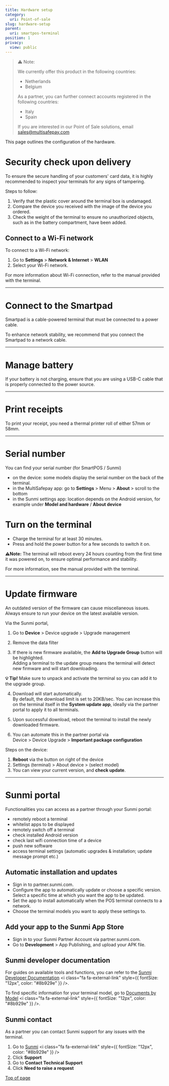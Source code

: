 ```yaml
---
title: Hardware setup
category:
  uri: Point-of-sale
slug: hardware-setup
parent:
  uri: smartpos-terminal
position: 1
privacy:
  view: public
---
```

> ⚠️ Note:
>
> We currently offer this product in the following countries:
>
> * Netherlands
> * Belgium
>
> As a partner, you can further connect accounts registered in the following countries:
>
> * Italy
> * Spain
>
> If you are interested in our Point of Sale solutions, email [sales@multisafepay.com](mailto:sales@multisafepay.com)

This page outlines the configuration of the hardware.

# Security check upon delivery

To ensure the secure handling of your customers' card data, it is highly recommended to inspect your terminals for any signs of tampering.

Steps to follow:

1. Verify that the plastic cover around the terminal box is undamaged.
2. Compare the device you received with the image of the device you ordered.
3. Check the weight of the terminal to ensure no unauthorized objects, such as in the battery compartment, have been added.

## Connect to a Wi-Fi network

To connect to a Wi-Fi network:

1. Go to **Settings** > **Network & Internet** > **WLAN**
2. Select your Wi-Fi network.

For more information about Wi-Fi connection, refer to the manual provided with the terminal.

***

# Connect to the Smartpad

Smartpad is a cable-powered terminal that must be connected to a power cable.

To enhance network stability, we recommend that you connect the Smartpad to a network cable.

***

# Manage battery

If your battery is not charging, ensure that you are using a USB-C cable that is properly connected to the power source.

***

# Print receipts

To print your receipt, you need a thermal printer roll of either 57mm or 58mm.

***

# Serial number

You can find your serial number (for SmartPOS / Sunmi)

* on the device: some models display the serial number on the back of the terminal.
* in the MultiSafepay app: go to **Settings** > Menu > **About** > scroll to the bottom
* in the Sunmi settings app: location depends on the Android version, for example under **Model and hardware** / **About device**

# Turn on the terminal

* Charge the terminal for at least 30 minutes.
* Press and hold the power button for a few seconds to switch it on.

**⚠️Note:** The terminal will reboot every 24 hours counting from the first time it was powered on, to ensure optimal performance and stability.

For more information, see the manual provided with the terminal.

***

# Update firmware

An outdated version of the firmware can cause miscellaneous issues.\
Always ensure to run your device on the latest available version.

Via the Sunmi portal,

1. Go to **Device** > Device upgrade > Upgrade management

2. Remove the data filter

3. If there is new firmware available, the **Add to Upgrade Group** button will be highlighted.\
   Adding a terminal to the update group means the terminal will detect new firmware and will start downloading.

**💡 Tip!** Make sure to unpack and activate the terminal so you can add it to the upgrade group.

4. Download will start automatically.\
   By default, the download limit is set to 20KB/sec. You can increase this on the terminal itself in the **System update app**, ideally via the partner portal to apply it to all terminals.

5. Upon successful download, reboot the terminal to install the newly downloaded firmware.

6. You can automate this in the partner portal via\
   Device > Device Upgrade > **Important package configuration**

Steps on the device:

1. **Reboot** via the button on right of the device
2. Settings (terminal) > About device > (select model)
3. You can view your current version, and **check update**.

***

# Sunmi portal

Functionalities you can access as a partner through your Sunmi portal:

* remotely reboot a terminal
* whitelist apps to be displayed
* remotely switch off a terminal
* check installed Android version
* check last wifi connection time of a device
* push new software
* access terminal settings (automatic upgrades & installation; update message prompt etc.)

## Automatic installation and updates

* Sign in to partner.sunmi.com.
* Configure the app to automatically update or choose a specific version. Select a specific time at which you want the app to be updated.
* Set the app to install automatically when the POS terminal connects to a network.
* Choose the terminal models you want to apply these settings to.

## Add your app to the Sunmi App Store

* Sign in to your Sunmi Partner Account via partner.sunmi.com.
* Go to **Development** > App Publishing, and upload your APK file.

## Sunmi developer documentation

For guides on available tools and functions, you can refer to the <a href="https://developer.sunmi.com/docs/en-US/index" target="_blank">Sunmi Developer Documentation</a> <i class="fa fa-external-link" style={{ fontSize: "12px", color: "#8b929e" }} />.

To find specific information for your terminal model, go to <a href="https://developer.sunmi.com/docs/en-US/ceghjk502/fcmeghjk546" target="_blank">Documents by Model</a> <i class="fa fa-external-link" style={{ fontSize: "12px", color: "#8b929e" }} />.

## Sunmi contact

As a partner you can contact Sunmi support for any issues with the terminal.

1. Go to <a href="https://www.sunmi.com/en-US/" target="_blank">Sunmi</a> <i class="fa fa-external-link" style={{ fontSize: "12px", color: "#8b929e" }} />
2. Click **Support**
3. Go to **Contact Technical Support**
4. Click **Need to raise a request**

[Top of page](#)
